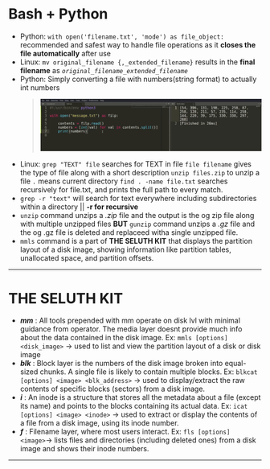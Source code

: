 # Bash + Python
- Python: `with open('filename.txt', 'mode') as file_object:` recommended and safest way to handle file operations as it **closes the file automatically** after use
- Linux: `mv original_filename {,_extended_filename}` results in the **final filename** as *`original_filename_extended_filename`*
- Python: Simply converting a file with numbers(string format) to actually int numbers
  > ![John Hammond PicoCtf2022 #2](https://github.com/CBSINHA/Linux-Cybersecurity-ShortNotes/blob/main/Picture%20Uploads/pic1.png)
- Linux: `grep "TEXT" file` searches for TEXT in file `file filename` gives the type of file along with a short description `unzip files.zip` to unzip a file `.` means current directory `find . -name file.txt` searches recursively for file.txt, and prints the full path to every match.
- `grep -r "text"` will search for text everywhere including subdirectories within a directory || **-r for recursive**
- `unzip` command unzips a *.zip* file and the output is the og zip file along with multiple unzipped files **BUT** `gunzip` command unzips a *.gz* file and the og .gz file is deleted and replaceed witha single unzipped file.
- `mmls` command is a part of **THE SELUTH KIT** that displays the partition layout of a disk image, showing information like partition tables, unallocated space, and partition offsets.

 ----
# THE SELUTH KIT
+ ***mm*** : All tools prepended with mm operate on disk lvl with minimal guidance from operator. The media layer doesnt provide much info about the data contained in the disk image. Ex: `mmls [options] <disk_image>` -> used to list and view the partition layout of a disk or disk image
+ ***blk*** : Block layer is the numbers of the disk image broken into equal-sized chunks. A single file is likely to contain multiple blocks. Ex: `blkcat [options] <image> <blk_address>` -> used to display/extract the raw contents of specific blocks (sectors) from a disk image.
+ ***i*** : An inode is a structure that stores all the metadata about a file (except its name) and points to the blocks containing its actual data. Ex: `icat [options] <image> <inode>` -> used to extract or display the contents of a file from a disk image, using its inode number.
+ ***f*** : Filename layer, where most users interact. Ex: `fls [options] <image>`-> lists files and directories (including deleted ones) from a disk image and shows their inode numbers.

----
